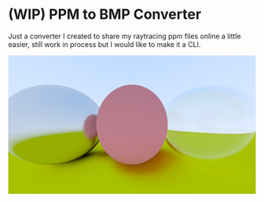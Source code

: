 # (WIP) PPM to BMP Converter
Just a converter I created to share my raytracing ppm files online a little easier, still work in process but I would like to make it a CLI.

![image](./res/new.bmp)
